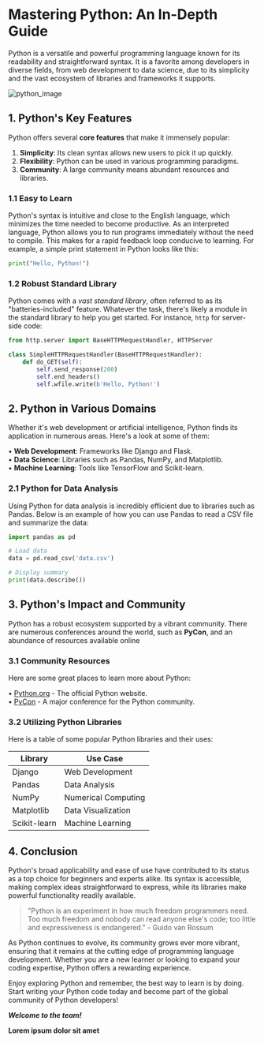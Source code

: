 # Mastering Python: An In-Depth Guide

Python is a versatile and powerful programming language known for its readability and straightforward syntax. It is a favorite among developers in diverse fields, from web development to data science, due to its simplicity and the vast ecosystem of libraries and frameworks it supports.

![python_image](https://upload.wikimedia.org/wikipedia/commons/f/f8/Python_logo_and_wordmark.svg)

[//]: # (I used a URL from wikipedia to reference the image)

## 1. Python's Key Features
Python offers several **core features** that make it immensely popular:
1. **Simplicity**: Its clean syntax allows new users to pick it up quickly.
2. **Flexibility**: Python can be used in various programming paradigms.
3. **Community**: A large community means abundant resources and libraries.

### 1.1 Easy to Learn
Python's syntax is intuitive and close to the English language, which minimizes the time needed to become productive. As an interpreted language, Python allows you to run programs immediately without the need to compile. This makes for a rapid feedback loop conducive to learning. For example, a simple print statement in Python looks like this:

```python 
print("Hello, Python!")
```

### 1.2 Robust Standard Library
Python comes with a *vast standard library*, often referred to as its "batteries-included" feature. Whatever the task, there's likely a module in the standard library to help you get started. For instance, `http` for server-side code:

```python
from http.server import BaseHTTPRequestHandler, HTTPServer

class SimpleHTTPRequestHandler(BaseHTTPRequestHandler):
    def do_GET(self):
        self.send_response(200)
        self.end_headers()
        self.wfile.write(b'Hello, Python!')
```
[//]: # (The colours dont fully match but I thought it was most appropriate to apply a python funtion to this part of the md)

## 2. Python in Various Domains
Whether it's web development or artificial intelligence, Python finds its application in numerous areas. Here's a look at some of them:

• **Web Development**: Frameworks like Django and Flask.   
• **Data Science**: Libraries such as Pandas, NumPy, and Matplotlib.   
• **Machine Learning**: Tools like TensorFlow and Scikit-learn.

[//]: # (I applied multiple spaces at the end of each row to separate them up)

### 2.1 Python for Data Analysis
Using Python for data analysis is incredibly efficient due to libraries such as Pandas. Below is an example of how you can use Pandas to read a CSV file and summarize the data:

```python
import pandas as pd

# Load data
data = pd.read_csv('data.csv')

# Display summary
print(data.describe())
```

## 3. Python's Impact and Community
Python has a robust ecosystem supported by a vibrant community. There are numerous conferences around the world, such as **PyCon**, and an abundance of resources available online

[//]: # (Made PyCon bold)

### 3.1 Community Resources
Here are some great places to learn more about Python:  

• [Python.org](Python.org) - The official Python website.   
• [PyCon](Pycon.org) - A major conference for the Python community.

### 3.2 Utilizing Python Libraries
Here is a table of some popular Python libraries and their uses:

| Library      | Use Case            |
|--------------|---------------------|
| Django       | Web Development     |
| Pandas       | Data Analysis       |
| NumPy        | Numerical Computing |
| Matplotlib   | Data Visualization  |
| Scikit-learn | Machine Learning    |

[//]: # (I just followed a template of organisation with | and -. I would be problematic with larger table datasets)

## 4. Conclusion

Python's broad applicability and ease of use have contributed to its status as a top choice for beginners and experts alike. Its syntax is accessible, making complex ideas straightforward to express, while its libraries make powerful functionality readily available.

>"Python is an experiment in how much freedom programmers need. Too much freedom and nobody can read anyone else's code; too little and expressiveness is endangered." - Guido van Rossum

As Python continues to evolve, its community grows ever more vibrant, ensuring that it remains at the cutting edge of programming language development. Whether you are a new learner or looking to expand your coding expertise, Python offers a rewarding experience.

Enjoy exploring Python and remember, the best way to learn is by doing. Start writing your Python code today and become part of the global community of Python developers!

***Welcome to the team!***

[//]: # (Added a final word)

**Lorem ipsum dolor sit amet**



